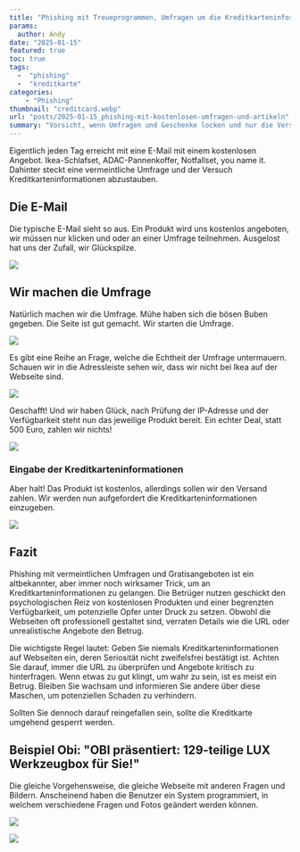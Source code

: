 ```yaml
---
title: "Phishing mit Treueprogrammen, Umfragen um die Kreditkarteninfos heraus zu locken"
params:
  author: Andy
date: "2025-01-15"
featured: true
toc: true
tags: 
  -  "phishing"
  -  "kreditkarte"
categories:
    - "Phishing"
thumbnail: "creditcard.webp"
url: "posts/2025-01-15_phishing-mit-kostenlosen-umfragen-und-artikeln"
summary: "Vorsicht, wenn Umfragen und Geschenke locken und nur die Versandkosten zu zahlen sind"
---
```


Eigentlich jeden Tag erreicht mit eine E-Mail mit einem kostenlosen Angebot. Ikea-Schlafset, ADAC-Pannenkoffer, Notfallset, you name it. Dahinter steckt eine vermeintliche Umfrage und der Versuch Kreditkarteninformationen abzustauben.

## Die E-Mail

Die typische E-Mail sieht so aus. Ein Produkt wird uns kostenlos angeboten, wir müssen nur klicken und oder an einer Umfrage teilnehmen. Ausgelost hat uns der Zufall, wir Glückspilze.

![](/posts/2025-01-15_phishing-mit-kostenlosen-umfragen-und-artikeln/treue_1.webp)

## Wir machen die Umfrage

Natürlich machen wir die Umfrage. Mühe haben sich die bösen Buben gegeben. Die Seite ist gut gemacht. Wir starten die Umfrage.

![](/posts/2025-01-15_phishing-mit-kostenlosen-umfragen-und-artikeln/treue_2.webp)

Es gibt eine Reihe an Frage, welche die Echtheit der Umfrage untermauern. Schauen wir in die Adressleiste sehen wir, dass wir nicht bei Ikea auf der Webseite sind. 

![](/posts/2025-01-15_phishing-mit-kostenlosen-umfragen-und-artikeln/treue_3.webp)

Geschafft! Und wir haben Glück, nach Prüfung der IP-Adresse und der Verfügbarkeit steht nun das jeweilige Produkt bereit. Ein echter Deal, statt 500 Euro, zahlen wir nichts!

![](/posts/2025-01-15_phishing-mit-kostenlosen-umfragen-und-artikeln/treue_4.webp)

### Eingabe der Kreditkarteninformationen

Aber halt! Das Produkt ist kostenlos, allerdings sollen wir den Versand zahlen. Wir werden nun aufgefordert die Kreditkarteninformationen einzugeben.

![](/posts/2025-01-15_phishing-mit-kostenlosen-umfragen-und-artikeln/treue_5.webp)


## Fazit

Phishing mit vermeintlichen Umfragen und Gratisangeboten ist ein altbekannter, aber immer noch wirksamer Trick, um an Kreditkarteninformationen zu gelangen. Die Betrüger nutzen geschickt den psychologischen Reiz von kostenlosen Produkten und einer begrenzten Verfügbarkeit, um potenzielle Opfer unter Druck zu setzen. Obwohl die Webseiten oft professionell gestaltet sind, verraten Details wie die URL oder unrealistische Angebote den Betrug. 

Die wichtigste Regel lautet: Geben Sie niemals Kreditkarteninformationen auf Webseiten ein, deren Seriosität nicht zweifelsfrei bestätigt ist. Achten Sie darauf, immer die URL zu überprüfen und Angebote kritisch zu hinterfragen. Wenn etwas zu gut klingt, um wahr zu sein, ist es meist ein Betrug. Bleiben Sie wachsam und informieren Sie andere über diese Maschen, um potenziellen Schaden zu verhindern.

Sollten Sie dennoch darauf reingefallen sein, sollte die Kreditkarte umgehend gesperrt werden.

## Beispiel Obi: "OBI präsentiert: 129-teilige LUX Werkzeugbox für Sie!"

Die gleiche Vorgehensweise, die gleiche Webseite mit anderen Fragen und Bildern. Anscheinend haben die Benutzer ein System programmiert, in welchem verschiedene Fragen und Fotos geändert werden können.

![](/posts/2025-01-15_phishing-mit-kostenlosen-umfragen-und-artikeln/obi_1.webp)

![](/posts/2025-01-15_phishing-mit-kostenlosen-umfragen-und-artikeln/obi_2.webp)